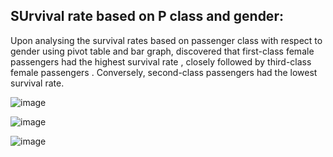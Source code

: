 ## SUrvival rate based on P class and gender:

Upon analysing the survival rates based on passenger class with respect to gender using pivot table and bar graph, discovered that first-class female passengers had the highest survival rate , closely followed by third-class female passengers . Conversely, second-class passengers had the lowest survival rate.





![image](https://github.com/sarojinisarkar/Analysis-for-Titanic-Dataset/assets/151612374/8778ba94-7f71-4dfc-aa8c-8dc1afdeda99)





![image](https://github.com/sarojinisarkar/Analysis-for-Titanic-Dataset/assets/151612374/4e1e34e7-66fe-4170-af6e-e28374e3126b)




![image](https://github.com/sarojinisarkar/Analysis-for-Titanic-Dataset/assets/151612374/63acb2a7-2756-4594-80d1-0b86d836f962)

